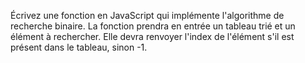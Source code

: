 Écrivez une fonction en JavaScript qui implémente l'algorithme de recherche binaire. La fonction prendra en entrée un tableau trié et un élément à rechercher. Elle devra renvoyer l'index de l'élément s'il est présent dans le tableau, sinon -1.